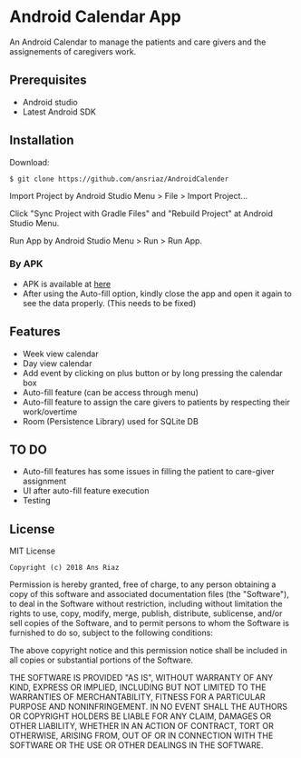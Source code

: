 # Android Calendar App
An Android Calendar to manage the patients and care givers and the assignements of caregivers work.

## Prerequisites
* Android studio
* Latest Android SDK

## Installation

Download:

    $ git clone https://github.com/ansriaz/AndroidCalender

Import Project by Android Studio Menu > File > Import Project...

Click "Sync Project with Gradle Files" and "Rebuild Project" at Android Studio Menu.

Run App by Android Studio Menu > Run > Run App.

### By APK

* APK is available at [here](https://github.com/ansriaz/AndroidCalender/blob/master/apk/app-debug.apk)
* After using the Auto-fill option, kindly close the app and open it again to see the data properly. (This needs to be fixed)

Features
------------

* Week view calendar
* Day view calendar
* Add event by clicking on plus button or by long pressing the calendar box
* Auto-fill feature (can be access through menu)
* Auto-fill feature to assign the care givers to patients by respecting their work/overtime
* Room (Persistence Library) used for SQLite DB

TO DO
----------

* Auto-fill features has some issues in filling the patient to care-giver assignment
* UI after auto-fill feature execution
* Testing

License
----------

MIT License

    Copyright (c) 2018 Ans Riaz

Permission is hereby granted, free of charge, to any person obtaining a copy
of this software and associated documentation files (the "Software"), to deal
in the Software without restriction, including without limitation the rights
to use, copy, modify, merge, publish, distribute, sublicense, and/or sell
copies of the Software, and to permit persons to whom the Software is
furnished to do so, subject to the following conditions:

The above copyright notice and this permission notice shall be included in all
copies or substantial portions of the Software.

THE SOFTWARE IS PROVIDED "AS IS", WITHOUT WARRANTY OF ANY KIND, EXPRESS OR
IMPLIED, INCLUDING BUT NOT LIMITED TO THE WARRANTIES OF MERCHANTABILITY,
FITNESS FOR A PARTICULAR PURPOSE AND NONINFRINGEMENT. IN NO EVENT SHALL THE
AUTHORS OR COPYRIGHT HOLDERS BE LIABLE FOR ANY CLAIM, DAMAGES OR OTHER
LIABILITY, WHETHER IN AN ACTION OF CONTRACT, TORT OR OTHERWISE, ARISING FROM,
OUT OF OR IN CONNECTION WITH THE SOFTWARE OR THE USE OR OTHER DEALINGS IN THE
SOFTWARE.
